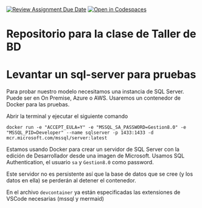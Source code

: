 [![Review Assignment Due Date](https://classroom.github.com/assets/deadline-readme-button-22041afd0340ce965d47ae6ef1cefeee28c7c493a6346c4f15d667ab976d596c.svg)](https://classroom.github.com/a/GWaJXfvb)
[![Open in Codespaces](https://classroom.github.com/assets/launch-codespace-2972f46106e565e64193e422d61a12cf1da4916b45550586e14ef0a7c637dd04.svg)](https://classroom.github.com/open-in-codespaces?assignment_repo_id=18031932)
# Repositorio para la clase de Taller de BD


# Levantar un sql-server para pruebas

Para probar nuestro modelo necesitamos una instancia de SQL Server. Puede ser en On Premise, Azure o AWS. Usaremos un contenedor de Docker para las pruebas.
 
Abrir la terminal y ejecutar el siguiente comando
```
docker run -e "ACCEPT_EULA=Y" -e "MSSQL_SA_PASSWORD=Gestion8.0" -e "MSSQL_PID=Developer" --name sqlserver -p 1433:1433 -d mcr.microsoft.com/mssql/server:latest
```

Estamos usando Docker para crear un servidor de SQL Server con la edición de Desarrollador desde una imagen de Microsoft. Usamos SQL Authentication, el usuario ```sa``` y ```Gestion8.0``` como password. 

Este servidor no es persistente así que la base de datos que se cree (y los datos en ella) se perderán al detener el contenedor.

En el archivo ```devcontainer``` ya están especificadas las extensiones de VSCode necesarias (mssql y mermaid)



